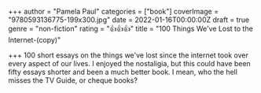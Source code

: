 +++
author = "Pamela Paul"
categories = ["book"]
coverImage = "9780593136775-199x300.jpg"
date = 2022-01-16T00:00:00Z
draft = true
genre = "non-fiction"
rating = "👍👍👍"
title = "100 Things We've Lost to the Internet-(copy)"

+++
100 short essays on the things we've lost since the internet took over every aspect of our lives. I enjoyed the nostaligia, but this could have been fifty essays shorter and been a much better book. I mean, who the hell misses the TV Guide, or cheque books?